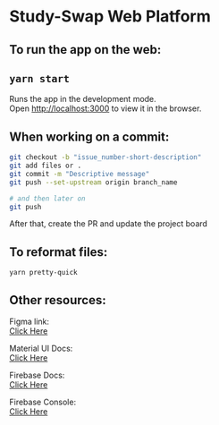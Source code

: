 # Study-Swap Web Platform

## To run the app on the web:

## `yarn start`

Runs the app in the development mode.<br />
Open [http://localhost:3000](http://localhost:3000) to view it in the browser.

## When working on a commit:

```bash
git checkout -b "issue_number-short-description"
git add files or .
git commit -m "Descriptive message"
git push --set-upstream origin branch_name

# and then later on
git push
```

After that, create the PR and update the project board

## To reformat files:

`yarn pretty-quick`

## Other resources:

Figma link: <br />
[Click Here](https://www.figma.com/file/8zw3KBGDJYy8gjxdvF6eYt/StudySwap-Mockup?node-id=0%3A1)

Material UI Docs: <br />
[Click Here](https://material-ui.com/)

Firebase Docs: <br />
[Click Here](https://firebase.google.com/docs)

Firebase Console: <br />
[Click Here](https://console.firebase.google.com/u/0/project/study-swap/overview)
